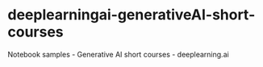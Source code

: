 # deeplearningai-generativeAI-short-courses
Notebook samples - Generative AI short courses - deeplearning.ai
